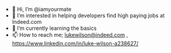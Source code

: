 - 👋 Hi, I’m @iamyourmate
- 👀 I’m interested in helping developers find high paying jobs at Indeed.com
- 🌱 I’m currently learning the basics
- 📫 How to reach me;  lukewilson@indeed.com , https://www.linkedin.com/in/luke-wilson-a238627/

<!---
iamyourmate/iamyourmate is a ✨ special ✨ repository because its `README.md` (this file) appears on your GitHub profile.
You can click the Preview link to take a look at your changes.
--->
